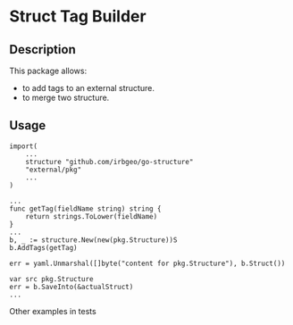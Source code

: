 # Struct Tag Builder

## Description

This package allows:

- to add tags to an external structure.
- to merge two structure.

## Usage

```golang
import(
    ...
    structure "github.com/irbgeo/go-structure"
    "external/pkg"
    ...
)

...
func getTag(fieldName string) string {
	return strings.ToLower(fieldName)
}
...
b, _ := structure.New(new(pkg.Structure))S
b.AddTags(getTag)

err = yaml.Unmarshal([]byte("content for pkg.Structure"), b.Struct())

var src pkg.Structure
err = b.SaveInto(&actualStruct)
...

```

Other examples in tests